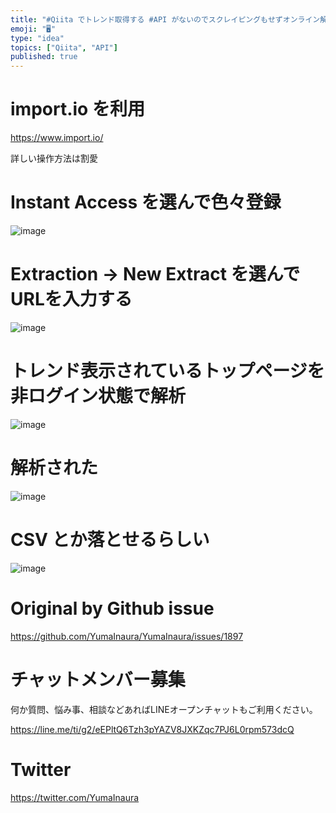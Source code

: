 ```yaml
---
title: "#Qiita でトレンド取得する #API がないのでスクレイピングもせずオンライン解析サービスでデータ取得してみる"
emoji: "🖥"
type: "idea"
topics: ["Qiita", "API"]
published: true
---
```


# import.io を利用

 https://www.import.io/

詳しい操作方法は割愛

# Instant Access を選んで色々登録

![image](https://user-images.githubusercontent.com/13635059/57963328-99288600-795d-11e9-96ca-b710145599d8.png)

# Extraction -> New Extract を選んでURLを入力する

![image](https://user-images.githubusercontent.com/13635059/57963347-e73d8980-795d-11e9-9bec-d1036eaf06c0.png)

# トレンド表示されているトップページを非ログイン状態で解析

![image](https://user-images.githubusercontent.com/13635059/57963300-4949bf00-795d-11e9-8286-b80f15fb94d5.png)

# 解析された

![image](https://user-images.githubusercontent.com/13635059/57963301-4c44af80-795d-11e9-9843-a206ebd2c6c9.png)

# CSV とか落とせるらしい

![image](https://user-images.githubusercontent.com/13635059/57963306-4f3fa000-795d-11e9-8093-85296dfb1cd7.png)



# Original by Github issue

https://github.com/YumaInaura/YumaInaura/issues/1897








<!-- Update From Qiita API -->

# チャットメンバー募集


何か質問、悩み事、相談などあればLINEオープンチャットもご利用ください。

https://line.me/ti/g2/eEPltQ6Tzh3pYAZV8JXKZqc7PJ6L0rpm573dcQ





# Twitter


https://twitter.com/YumaInaura


<!-- Update From Qiita API -->


